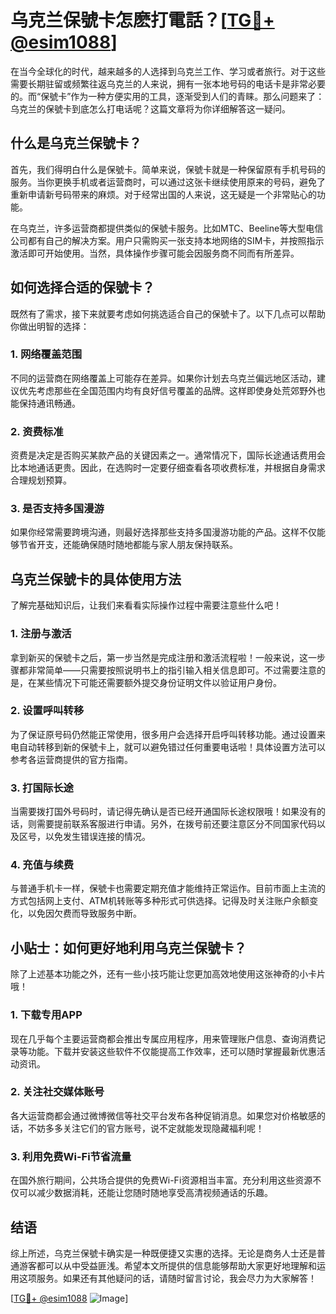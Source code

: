 # 乌克兰保號卡怎麽打電話？[[TG💪+ @esim1088](https://t.me/s/esim1088)]

在当今全球化的时代，越来越多的人选择到乌克兰工作、学习或者旅行。对于这些需要长期驻留或频繁往返乌克兰的人来说，拥有一张本地号码的电话卡是非常必要的。而“保號卡”作为一种方便实用的工具，逐渐受到人们的青睐。那么问题来了：乌克兰的保號卡到底怎么打电话呢？这篇文章将为你详细解答这一疑问。

## 什么是乌克兰保號卡？

首先，我们得明白什么是保號卡。简单来说，保號卡就是一种保留原有手机号码的服务。当你更换手机或者运营商时，可以通过这张卡继续使用原来的号码，避免了重新申请新号码带来的麻烦。对于经常出国的人来说，这无疑是一个非常贴心的功能。

在乌克兰，许多运营商都提供类似的保號卡服务。比如MTC、Beeline等大型电信公司都有自己的解决方案。用户只需购买一张支持本地网络的SIM卡，并按照指示激活即可开始使用。当然，具体操作步骤可能会因服务商不同而有所差异。

## 如何选择合适的保號卡？

既然有了需求，接下来就要考虑如何挑选适合自己的保號卡了。以下几点可以帮助你做出明智的选择：

### 1. 网络覆盖范围
不同的运营商在网络覆盖上可能存在差异。如果你计划去乌克兰偏远地区活动，建议优先考虑那些在全国范围内均有良好信号覆盖的品牌。这样即使身处荒郊野外也能保持通讯畅通。

### 2. 资费标准
资费是决定是否购买某款产品的关键因素之一。通常情况下，国际长途通话费用会比本地通话更贵。因此，在选购时一定要仔细查看各项收费标准，并根据自身需求合理规划预算。

### 3. 是否支持多国漫游
如果你经常需要跨境沟通，则最好选择那些支持多国漫游功能的产品。这样不仅能够节省开支，还能确保随时随地都能与家人朋友保持联系。

## 乌克兰保號卡的具体使用方法

了解完基础知识后，让我们来看看实际操作过程中需要注意些什么吧！

### 1. 注册与激活
拿到新买的保號卡之后，第一步当然是完成注册和激活流程啦！一般来说，这一步骤都非常简单——只需要按照说明书上的指引输入相关信息即可。不过需要注意的是，在某些情况下可能还需要额外提交身份证明文件以验证用户身份。

### 2. 设置呼叫转移
为了保证原号码仍然能正常使用，很多用户会选择开启呼叫转移功能。通过设置来电自动转移到新的保號卡上，就可以避免错过任何重要电话啦！具体设置方法可以参考各运营商提供的官方指南。

### 3. 打国际长途
当需要拨打国外号码时，请记得先确认是否已经开通国际长途权限哦！如果没有的话，则需要提前联系客服进行申请。另外，在拨号前还要注意区分不同国家代码以及区号，以免发生错误连接的情况。

### 4. 充值与续费
与普通手机卡一样，保號卡也需要定期充值才能维持正常运作。目前市面上主流的方式包括网上支付、ATM机转账等多种形式可供选择。记得及时关注账户余额变化，以免因欠费而导致服务中断。

## 小贴士：如何更好地利用乌克兰保號卡？

除了上述基本功能之外，还有一些小技巧能让您更加高效地使用这张神奇的小卡片哦！

### 1. 下载专用APP
现在几乎每个主要运营商都会推出专属应用程序，用来管理账户信息、查询消费记录等功能。下载并安装这些软件不仅能提高工作效率，还可以随时掌握最新优惠活动资讯。

### 2. 关注社交媒体账号
各大运营商都会通过微博微信等社交平台发布各种促销消息。如果您对价格敏感的话，不妨多多关注它们的官方账号，说不定就能发现隐藏福利呢！

### 3. 利用免费Wi-Fi节省流量
在国外旅行期间，公共场合提供的免费Wi-Fi资源相当丰富。充分利用这些资源不仅可以减少数据消耗，还能让您随时随地享受高清视频通话的乐趣。

## 结语

综上所述，乌克兰保號卡确实是一种既便捷又实惠的选择。无论是商务人士还是普通游客都可以从中受益匪浅。希望本文所提供的信息能够帮助大家更好地理解和运用这项服务。如果还有其他疑问的话，请随时留言讨论，我会尽力为大家解答！

[[TG💪+ @esim1088](https://t.me/s/esim1088) ![Image](https://i.postimg.cc/4NQfJmqS/Snipaste-2025-05-13-00-14-12.png)]